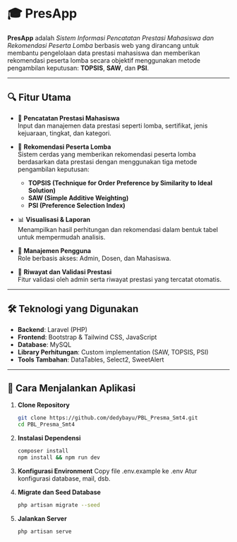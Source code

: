 # 🎓 PresApp

**PresApp** adalah *Sistem Informasi Pencatatan Prestasi Mahasiswa dan Rekomendasi Peserta Lomba* berbasis web yang dirancang untuk membantu pengelolaan data prestasi mahasiswa dan memberikan rekomendasi peserta lomba secara objektif menggunakan metode pengambilan keputusan: **TOPSIS**, **SAW**, dan **PSI**.

---

## 🔍 Fitur Utama

- 📌 **Pencatatan Prestasi Mahasiswa**  
  Input dan manajemen data prestasi seperti lomba, sertifikat, jenis kejuaraan, tingkat, dan kategori.

- 🧠 **Rekomendasi Peserta Lomba**  
  Sistem cerdas yang memberikan rekomendasi peserta lomba berdasarkan data prestasi dengan menggunakan tiga metode pengambilan keputusan:
  - **TOPSIS (Technique for Order Preference by Similarity to Ideal Solution)**
  - **SAW (Simple Additive Weighting)**
  - **PSI (Preference Selection Index)**

- 📊 **Visualisasi & Laporan**  
  Menampilkan hasil perhitungan dan rekomendasi dalam bentuk tabel untuk mempermudah analisis.

- 👥 **Manajemen Pengguna**  
  Role berbasis akses: Admin, Dosen, dan Mahasiswa.

- 🧾 **Riwayat dan Validasi Prestasi**  
  Fitur validasi oleh admin serta riwayat prestasi yang tercatat otomatis.

---

## 🛠️ Teknologi yang Digunakan

- **Backend**: Laravel (PHP)
- **Frontend**: Bootstrap & Tailwind CSS, JavaScript
- **Database**: MySQL
- **Library Perhitungan**: Custom implementation (SAW, TOPSIS, PSI)
- **Tools Tambahan**: DataTables, Select2, SweetAlert

---

## 🚀 Cara Menjalankan Aplikasi

1. **Clone Repository**
   ```bash
   git clone https://github.com/dedybayu/PBL_Presma_Smt4.git
   cd PBL_Presma_Smt4

2. **Instalasi Dependensi**
    ```bash
    composer install
    npm install && npm run dev

3. **Konfigurasi Environment**
    Copy file .env.example ke .env
    Atur konfigurasi database, mail, dsb.

4. **Migrate dan Seed Database**
    ```bash
    php artisan migrate --seed

5. **Jalankan Server**
    ```bash
    php artisan serve